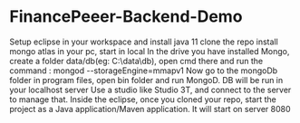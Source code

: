 # FinancePeeer-Backend-Demo
Setup eclipse in your workspace and install java 11
clone the repo
install mongo atlas in your pc, start in  local
In the drive you have installed Mongo, create a folder data/db(eg: C:\data\db), open cmd there and run the command :  mongod --storageEngine=mmapv1
Now go to the mongoDb folder in program files, open bin folder and run MongoD. DB will be run in your localhost server
Use a studio like Studio 3T, and connect to the server to manage that.
Inside the eclipse, once you cloned your repo, start the project as a Java application/Maven application. It will start on server 8080
